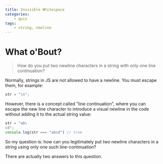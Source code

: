 ```yaml
---
title: Invisible Whitespace
categories:
    - quiz
tags:
    - string, newline
---
```


# What o'Bout?

> How do you put two newline characters in a string with only one line continuation?

Normally, strings in JS are not allowed to have a newline. You must escape them, for example:

```js
str = "\n";
```

However, there is a concept called "line continuation", where you can escape the new line character to introduce a visual newline in the code without adding it to the actual string value:

```js
str = "ab\
cd";
console.log(str === "abcd") // true
```

So my question is: how can you legitimately put _two_ newline characters in a string using only one such line-continuation?

There are actually two answers to this question.
